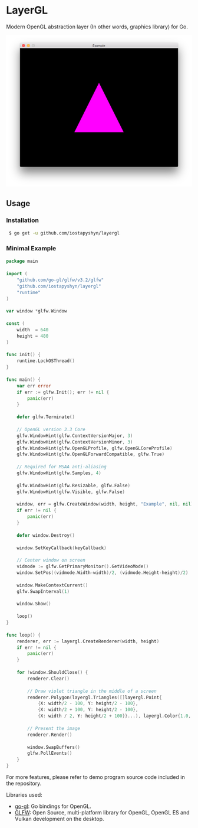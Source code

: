 # LayerGL
Modern OpenGL abstraction layer (In other words, graphics library) for Go.

![Minimal example window](screenshot.png?raw=true)

## Usage

### Installation

```bash
 $ go get -u github.com/iostapyshyn/layergl
```

### Minimal Example

```go
package main

import (
	"github.com/go-gl/glfw/v3.2/glfw"
	"github.com/iostapyshyn/layergl"
	"runtime"
)

var window *glfw.Window

const (
	width  = 640
	height = 480
)

func init() {
	runtime.LockOSThread()
}

func main() {
	var err error
	if err := glfw.Init(); err != nil {
		panic(err)
	}

	defer glfw.Terminate()

	// OpenGL version 3.3 Core
	glfw.WindowHint(glfw.ContextVersionMajor, 3)
	glfw.WindowHint(glfw.ContextVersionMinor, 3)
	glfw.WindowHint(glfw.OpenGLProfile, glfw.OpenGLCoreProfile)
	glfw.WindowHint(glfw.OpenGLForwardCompatible, glfw.True)

	// Required for MSAA anti-aliasing
	glfw.WindowHint(glfw.Samples, 4)

	glfw.WindowHint(glfw.Resizable, glfw.False)
	glfw.WindowHint(glfw.Visible, glfw.False)

	window, err = glfw.CreateWindow(width, height, "Example", nil, nil)
	if err != nil {
		panic(err)
	}

	defer window.Destroy()

	window.SetKeyCallback(keyCallback)

	// Center window on screen
	vidmode := glfw.GetPrimaryMonitor().GetVideoMode()
	window.SetPos((vidmode.Width-width)/2, (vidmode.Height-height)/2)

	window.MakeContextCurrent()
	glfw.SwapInterval(1)

	window.Show()

	loop()
}

func loop() {
	renderer, err := layergl.CreateRenderer(width, height)
	if err != nil {
		panic(err)
	}

	for !window.ShouldClose() {
		renderer.Clear()

		// Draw violet triangle in the middle of a screen
		renderer.Polygon(layergl.Triangles([]layergl.Point{
			{X: width/2 - 100, Y: height/2 - 100},
			{X: width/2 + 100, Y: height/2 - 100},
			{X: width / 2, Y: height/2 + 100}}...), layergl.Color{1.0, 0.0, 1.0, 1.0})

		// Present the image
		renderer.Render()

		window.SwapBuffers()
		glfw.PollEvents()
	}
}
```

For more features, please refer to demo program source code included in the repository.

Libraries used:
 * [go-gl](https://github.com/go-gl/gl): Go bindings for OpenGL.
 * [GLFW](http://www.glfw.org): Open Source, multi-platform library for OpenGL, OpenGL ES and Vulkan development on the desktop.
 
